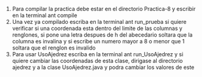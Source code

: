 1. Para compilar la practica debe estar en el directorio Practica-8 y escribir en la terminal ant compile
2. Una vez ya compilado escriba en la terminal ant run_prueba si quiere verificar si una coordenada esta dentro del limite de las columnas y renglones, si pone una letra despues de h del abecedario soltara que la columna es invalina y si escribe un numero mayor a 8 o menor que 1 soltara que el renglon es invalido
3. Para usar UsoAjedrez escriba en la terminal ant run_UsoAjedrez y si quiere cambiar las coordenadas de esta clase, dirigase al directorio ajedrez y a la clase UsoAjedrez.java y podra cambiar los valores de este